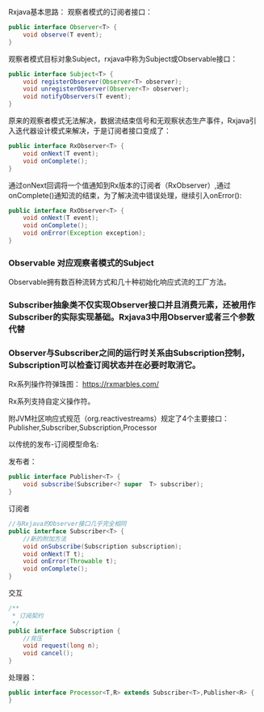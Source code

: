 Rxjava基本思路：
观察者模式的订阅者接口：
```java
public interface Observer<T> {
    void observe(T event);
}
```
观察者模式目标对象Subject，rxjava中称为Subject或Observable接口：

```java
public interface Subject<T> {
    void registerObserver(Observer<T> observer);
    void unregisterObserver(Observer<T> observer);
    void notifyObservers(T event);
}
```
原来的观察者模式无法解决，数据流结束信号和无观察状态生产事件，Rxjava引入迭代器设计模式来解决，于是订阅者接口变成了：
```java
public interface RxObserver<T> {
    void onNext(T event);
    void onComplete();
}
```
通过onNext回调将一个值通知到Rx版本的订阅者（RxObserver）,通过onComplete()通知流的结束，为了解决流中错误处理，继续引入onError():
```java
public interface RxObserver<T> {
    void onNext(T event);
    void onComplete();
    void onError(Exception exception);
}
```
### Observable 对应观察者模式的Subject

Observable拥有数百种流转方式和几十种初始化响应式流的工厂方法。

### Subscriber抽象类不仅实现Observer接口并且消费元素，还被用作Subscriber的实际实现基础。Rxjava3中用Observer或者三个参数代替

### Observer与Subscriber之间的运行时关系由Subscription控制，Subscription可以检查订阅状态并在必要时取消它。

Rx系列操作符弹珠图： https://rxmarbles.com/

Rx系列支持自定义操作符。

附JVM社区响应式规范（org.reactivestreams）规定了4个主要接口：
Publisher,Subscriber,Subscription,Processor

以传统的发布-订阅模型命名:

发布者：
```java
public interface Publisher<T> {
    void subscribe(Subscriber<? super  T> subscriber);
}
```
订阅者
```java
//与Rxjava的Observer接口几乎完全相同
public interface Subscriber<T> {
    //新的附加方法
    void onSubscribe(Subscription subscription);
    void onNext(T t);
    void onError(Throwable t);
    void onComplete();
}
```
交互
```java
/**
 * 订阅契约
 */
public interface Subscription {
    //背压
    void request(long n);
    void cancel();
}
```
处理器：
```java
public interface Processor<T,R> extends Subscriber<T>,Publisher<R> {
}
```